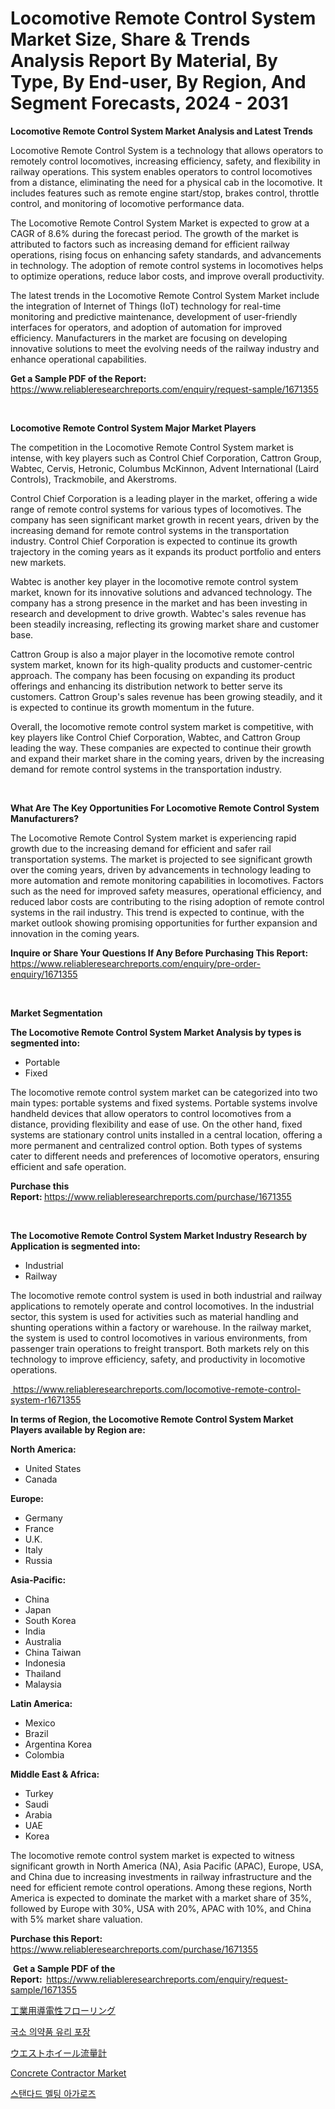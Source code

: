 <p><h1>Locomotive Remote Control System Market Size, Share & Trends Analysis Report By Material, By Type, By End-user, By Region, And Segment Forecasts, 2024 - 2031</h1></p><p><strong>Locomotive Remote Control System Market Analysis and Latest Trends</strong></p>
<p><p>Locomotive Remote Control System is a technology that allows operators to remotely control locomotives, increasing efficiency, safety, and flexibility in railway operations. This system enables operators to control locomotives from a distance, eliminating the need for a physical cab in the locomotive. It includes features such as remote engine start/stop, brakes control, throttle control, and monitoring of locomotive performance data.</p><p>The Locomotive Remote Control System Market is expected to grow at a CAGR of 8.6% during the forecast period. The growth of the market is attributed to factors such as increasing demand for efficient railway operations, rising focus on enhancing safety standards, and advancements in technology. The adoption of remote control systems in locomotives helps to optimize operations, reduce labor costs, and improve overall productivity.</p><p>The latest trends in the Locomotive Remote Control System Market include the integration of Internet of Things (IoT) technology for real-time monitoring and predictive maintenance, development of user-friendly interfaces for operators, and adoption of automation for improved efficiency. Manufacturers in the market are focusing on developing innovative solutions to meet the evolving needs of the railway industry and enhance operational capabilities.</p></p>
<p><strong>Get a Sample PDF of the Report:&nbsp;</strong> <a href="https://www.reliableresearchreports.com/enquiry/request-sample/1671355">https://www.reliableresearchreports.com/enquiry/request-sample/1671355</a></p>
<p>&nbsp;</p>
<p><strong>Locomotive Remote Control System Major Market Players</strong></p>
<p><p>The competition in the Locomotive Remote Control System market is intense, with key players such as Control Chief Corporation, Cattron Group, Wabtec, Cervis, Hetronic, Columbus McKinnon, Advent International (Laird Controls), Trackmobile, and Akerstroms.</p><p>Control Chief Corporation is a leading player in the market, offering a wide range of remote control systems for various types of locomotives. The company has seen significant market growth in recent years, driven by the increasing demand for remote control systems in the transportation industry. Control Chief Corporation is expected to continue its growth trajectory in the coming years as it expands its product portfolio and enters new markets.</p><p>Wabtec is another key player in the locomotive remote control system market, known for its innovative solutions and advanced technology. The company has a strong presence in the market and has been investing in research and development to drive growth. Wabtec's sales revenue has been steadily increasing, reflecting its growing market share and customer base.</p><p>Cattron Group is also a major player in the locomotive remote control system market, known for its high-quality products and customer-centric approach. The company has been focusing on expanding its product offerings and enhancing its distribution network to better serve its customers. Cattron Group's sales revenue has been growing steadily, and it is expected to continue its growth momentum in the future.</p><p>Overall, the locomotive remote control system market is competitive, with key players like Control Chief Corporation, Wabtec, and Cattron Group leading the way. These companies are expected to continue their growth and expand their market share in the coming years, driven by the increasing demand for remote control systems in the transportation industry.</p></p>
<p>&nbsp;</p>
<p><strong>What Are The Key Opportunities For Locomotive Remote Control System Manufacturers?</strong></p>
<p><p>The Locomotive Remote Control System market is experiencing rapid growth due to the increasing demand for efficient and safer rail transportation systems. The market is projected to see significant growth over the coming years, driven by advancements in technology leading to more automation and remote monitoring capabilities in locomotives. Factors such as the need for improved safety measures, operational efficiency, and reduced labor costs are contributing to the rising adoption of remote control systems in the rail industry. This trend is expected to continue, with the market outlook showing promising opportunities for further expansion and innovation in the coming years.</p></p>
<p><strong>Inquire or Share Your Questions If Any Before Purchasing This Report:</strong> <a href="https://www.reliableresearchreports.com/enquiry/pre-order-enquiry/1671355">https://www.reliableresearchreports.com/enquiry/pre-order-enquiry/1671355</a></p>
<p>&nbsp;</p>
<p><strong>Market Segmentation</strong></p>
<p><strong>The Locomotive Remote Control System Market Analysis by types is segmented into:</strong></p>
<p><ul><li>Portable</li><li>Fixed</li></ul></p>
<p><p>The locomotive remote control system market can be categorized into two main types: portable systems and fixed systems. Portable systems involve handheld devices that allow operators to control locomotives from a distance, providing flexibility and ease of use. On the other hand, fixed systems are stationary control units installed in a central location, offering a more permanent and centralized control option. Both types of systems cater to different needs and preferences of locomotive operators, ensuring efficient and safe operation.</p></p>
<p><strong>Purchase this Report:&nbsp;</strong><a href="https://www.reliableresearchreports.com/purchase/1671355">https://www.reliableresearchreports.com/purchase/1671355</a></p>
<p>&nbsp;</p>
<p><strong>The Locomotive Remote Control System Market Industry Research by Application is segmented into:</strong></p>
<p><ul><li>Industrial</li><li>Railway</li></ul></p>
<p><p>The locomotive remote control system is used in both industrial and railway applications to remotely operate and control locomotives. In the industrial sector, this system is used for activities such as material handling and shunting operations within a factory or warehouse. In the railway market, the system is used to control locomotives in various environments, from passenger train operations to freight transport. Both markets rely on this technology to improve efficiency, safety, and productivity in locomotive operations.</p></p>
<p><a href="https://www.reliableresearchreports.com/locomotive-remote-control-system-r1671355">&nbsp;https://www.reliableresearchreports.com/locomotive-remote-control-system-r1671355</a></p>
<p><strong>In terms of Region, the Locomotive Remote Control System Market Players available by Region are:</strong></p>
<p>
    <p> <strong> North America: </strong>
        <ul>
            <li>United States</li>
            <li>Canada</li>
        </ul>
        </p> 
    <p> <strong> Europe: </strong>
        <ul>
            <li>Germany</li>
            <li>France</li>
            <li>U.K.</li>
            <li>Italy</li>
            <li>Russia</li>
        </ul>
        </p> 
    <p> <strong> Asia-Pacific: </strong>
        <ul>
            <li>China</li>
            <li>Japan</li>
            <li>South Korea</li>
            <li>India</li>
            <li>Australia</li>
            <li>China Taiwan</li>
            <li>Indonesia</li>
            <li>Thailand</li>
            <li>Malaysia</li>
        </ul>
        </p> 
    <p> <strong> Latin America: </strong>
        <ul>
            <li>Mexico</li>
            <li>Brazil</li>
            <li>Argentina Korea</li>
            <li>Colombia</li>
        </ul>
        </p> 
    <p> <strong> Middle East & Africa: </strong>
        <ul>
            <li>Turkey</li>
            <li>Saudi</li>
            <li>Arabia</li>
            <li>UAE</li>
            <li>Korea</li>
        </ul>
    </p>
    </p>
<p><p>The locomotive remote control system market is expected to witness significant growth in North America (NA), Asia Pacific (APAC), Europe, USA, and China due to increasing investments in railway infrastructure and the need for efficient remote control operations. Among these regions, North America is expected to dominate the market with a market share of 35%, followed by Europe with 30%, USA with 20%, APAC with 10%, and China with 5% market share valuation.</p></p>
<p><strong>Purchase this Report: </strong><a href="https://www.reliableresearchreports.com/purchase/1671355">https://www.reliableresearchreports.com/purchase/1671355</a></p>
<p>&nbsp;<strong>Get a Sample PDF of the Report:&nbsp;&nbsp;</strong><a href="https://www.reliableresearchreports.com/enquiry/request-sample/1671355">https://www.reliableresearchreports.com/enquiry/request-sample/1671355</a></p>
<p><strong></strong></p>
<p><p><a href="https://github.com/xtkhtofdt934839/Market-Research-Report-List-2/blob/main/1835841106891.md">工業用導電性フローリング</a></p><p><a href="https://medium.com/@edaunhshhs/%EC%A3%BC%EC%A0%9C%EB%B3%84-%EC%95%BD%EB%AC%BC-%EC%9C%A0%EB%A6%AC-%ED%8F%AC%EC%9E%A5-%EC%8B%9C%EC%9E%A5%EC%9D%80-%EC%8B%9C%EC%9E%A5-%EC%A0%90%EC%9C%A0%EC%9C%A8-%EC%8B%9C%EC%9E%A5-%ED%8A%B8%EB%A0%8C%EB%93%9C-%EB%B0%8F-%EC%8B%9C%EC%9E%A5-%EC%84%B1%EC%9E%A5%EC%97%90-%EB%8C%80%ED%95%9C-%EC%A0%95%EB%B3%B4%EB%A5%BC-%EC%A0%9C%EA%B3%B5%ED%95%A9%EB%8B%88%EB%8B%A4-74ccb72a4bfc">국소 의약품 유리 포장</a></p><p><a href="https://medium.com/@reannakling/%E8%85%B0%E8%BC%AA%E6%B5%81%E9%87%8F%E8%A8%88%E5%B8%82%E5%A0%B4%E3%81%AF-%E5%B8%82%E5%A0%B4%E3%82%B7%E3%82%A7%E3%82%A2-%E5%B8%82%E5%A0%B4%E3%83%88%E3%83%AC%E3%83%B3%E3%83%89-%E5%B8%82%E5%A0%B4%E6%88%90%E9%95%B7%E3%81%AB%E9%96%A2%E3%81%99%E3%82%8B%E6%83%85%E5%A0%B1%E3%82%92%E6%8F%90%E4%BE%9B%E3%81%97%E3%81%BE%E3%81%99-a1f6e4b3f040">ウエストホイール流量計</a></p><p><a href="https://github.com/lorenzaSchmeler/Market-Research-Report-List-1/blob/main/concrete-contractor-market.md">Concrete Contractor Market</a></p><p><a href="https://github.com/FelipeGrrady654556/Market-Research-Report-List-2/blob/main/3871462100824.md">스탠다드 멜팅 아가로즈</a></p></p>